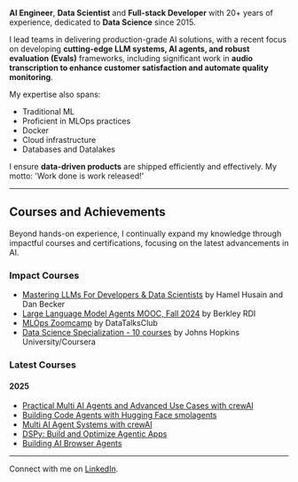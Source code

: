 **AI Engineer**, **Data Scientist** and **Full-stack Developer** with 20+ years of experience, dedicated to **Data Science** since 2015.

I lead teams in delivering production-grade AI solutions, with a recent focus on developing **cutting-edge LLM systems, AI agents, and robust evaluation (Evals)** frameworks, including significant work in **audio transcription to enhance customer satisfaction and automate quality monitoring**.

My expertise also spans:
- Traditional ML
- Proficient in MLOps practices
- Docker
- Cloud infrastructure
- Databases and Datalakes

I ensure **data-driven products** are shipped efficiently and effectively. My motto: 'Work done is work released!'

---

## Courses and Achievements

Beyond hands-on experience, I continually expand my knowledge through impactful courses and certifications, focusing on the latest advancements in AI.

### Impact Courses

- [Mastering LLMs For Developers & Data Scientists](https://maven.com/parlance-labs/fine-tuning) by Hamel Husain and Dan Becker
- [Large Language Model Agents MOOC, Fall 2024](https://llmagents-learning.org/f24) by Berkley RDI
- [MLOps Zoomcamp](https://github.com/DataTalksClub/mlops-zoomcamp) by DataTalksClub
- [Data Science Specialization - 10 courses](https://www.coursera.org/specializations/jhu-data-science) by Johns Hopkins University/Coursera

### Latest Courses

#### 2025
- [Practical Multi AI Agents and Advanced Use Cases with crewAI](https://www.deeplearning.ai/short-courses/practical-multi-ai-agents-and-advanced-use-cases-with-crewai)
- [Building Code Agents with Hugging Face smolagents](https://www.deeplearning.ai/short-courses/building-code-agents-with-hugging-face-smolagents)
- [Multi AI Agent Systems with crewAI](https://www.deeplearning.ai/short-courses/multi-ai-agent-systems-with-crewai)
- [DSPy: Build and Optimize Agentic Apps](https://www.deeplearning.ai/short-courses/dspy-build-optimize-agentic-apps/)
- [Building AI Browser Agents](https://www.deeplearning.ai/short-courses/building-ai-browser-agents)

---
Connect with me on [LinkedIn](https://www.linkedin.com/in/ibombonato).
